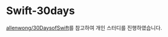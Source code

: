 # Swift-30days  

[allenwong/30DaysofSwift](https://github.com/allenwong/30DaysofSwift)를 참고하여 개인 스터디를 진행하였습니다.
